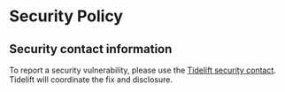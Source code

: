 # Security Policy

## Security contact information

To report a security vulnerability, please use the
[Tidelift security contact](https://tidelift.com/security).
Tidelift will coordinate the fix and disclosure.
        

